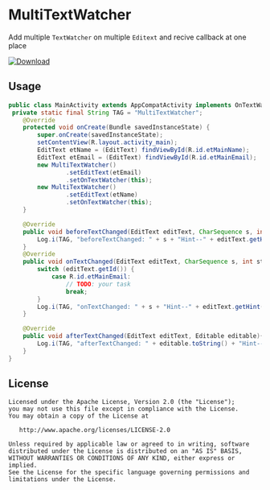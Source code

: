 # MultiTextWatcher
Add multiple `TextWatcher` on multiple `Editext` and recive callback at one place

[ ![Download](https://api.bintray.com/packages/milaptank/MultiTextWatcher/MultiTextWatcher/images/download.svg) ](https://bintray.com/milaptank/MultiTextWatcher/MultiTextWatcher/_latestVersion)

Usage
--------
```java
public class MainActivity extends AppCompatActivity implements OnTextWatcher {
 private static final String TAG = "MultiTextWatcher";
    @Override
    protected void onCreate(Bundle savedInstanceState) {
        super.onCreate(savedInstanceState);
        setContentView(R.layout.activity_main);
        EditText etName = (EditText) findViewById(R.id.etMainName);
        EditText etEmail = (EditText) findViewById(R.id.etMainEmail);
        new MultiTextWatcher()
                .setEditText(etEmail)
                .setOnTextWatcher(this);
        new MultiTextWatcher()
                .setEditText(etName)
                .setOnTextWatcher(this);
    }

    @Override
    public void beforeTextChanged(EditText editText, CharSequence s, int start, int count, int after) {
        Log.i(TAG, "beforeTextChanged: " + s + "Hint--" + editText.getHint());
    }
    @Override
    public void onTextChanged(EditText editText, CharSequence s, int start, int before, int count){
        switch (editText.getId()) {
            case R.id.etMainEmail:
                // TODO: your task
                break;
        }
        Log.i(TAG, "onTextChanged: " + s + "Hint--" + editText.getHint());
    }

    @Override
    public void afterTextChanged(EditText editText, Editable editable){
        Log.i(TAG, "afterTextChanged: " + editable.toString() + "Hint--" + editText.getHint());
    }
}
```
License
--------

    Licensed under the Apache License, Version 2.0 (the "License");
    you may not use this file except in compliance with the License.
    You may obtain a copy of the License at

       http://www.apache.org/licenses/LICENSE-2.0

    Unless required by applicable law or agreed to in writing, software
    distributed under the License is distributed on an "AS IS" BASIS,
    WITHOUT WARRANTIES OR CONDITIONS OF ANY KIND, either express or implied.
    See the License for the specific language governing permissions and
    limitations under the License.


